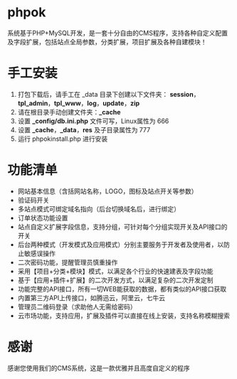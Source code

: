 phpok
=====

系统基于PHP+MySQL开发，是一套十分自由的CMS程序，支持各种自定义配置及字段扩展，包括站点全局参数，分类扩展，项目扩展及各种自建模块！

手工安装
===
1. 打包下载后，请手工在 _data 目录下创建以下文件夹： **session**，**tpl_admin**，**tpl_www**，**log**，**update**，**zip**
2. 请在根目录手动创建文件夹：**_cache**
3. 设置 **_config/db.ini.php** 文件可写，Linux属性为 666
4. 设置 **_cache**，**_data**，**res** 及子目录属性为 777
5. 运行 phpokinstall.php 进行安装

功能清单
===
* 网站基本信息（含括网站名称，LOGO，图标及站点开关等参数）
* 验证码开关
* 多站点模式可绑定域名指向（后台切换域名后，进行绑定）
* 订单状态功能设置
* 站点自定义扩展字段信息，支持分组，可针对每个分组实现开关及API接口的开关
* 后台两种模式（开发模式及应用模式）分别主要服务于开发者及使用者，以防止敏感误操作
* 二次密码功能，提醒管理员慎重操作
* 采用【项目+分类+模块】模式，以满足各个行业的快速建表及字段功能
* 基于【应用+插件+扩展】的二次开发方式，以满足复杂的二次开发定制
* 功能完整的API接口，所有一切WEB能获取的数据，都有类似的API接口获取
* 内置第三方API上传接口，如腾迅云，阿里云，七牛云
* 管理员二维码登录（求助他人无需给密码）
* 云市场功能，支持应用，扩展及插件可以直接在线上安装，支持名称模糊搜索


感谢
===
感谢您使用我们的CMS系统，这是一款优雅并且高度自定义的程序

